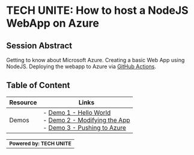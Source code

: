 # TECH UNITE: How to host a NodeJS WebApp on Azure

## Session Abstract

Getting to know about Microsoft Azure. Creating a basic Web App using NodeJS.
Deploying the webapp to Azure via [GitHub Actions](https://help.github.com/en/actions/getting-started-with-github-actions/about-github-actions).

## Table of Content

| Resource         | Links                            |
|-------------------|----------------------------------|
| Demos             | - [Demo 1 - Hello World](./demos/README.md#demo-1---hello-world)<br/>- [Demo 2 - Modifying the App](./demos/README.md#demo-2-modifying-the-app) <br/>- [Demo 3 - Pushing to Azure](./demos/README.md#demo-3---pushing-to-azure) |

<table>
<tr>
  <td>
    <sub><b>Powered by: TECH UNITE</b></sub>
  </td>
</tr></table>
